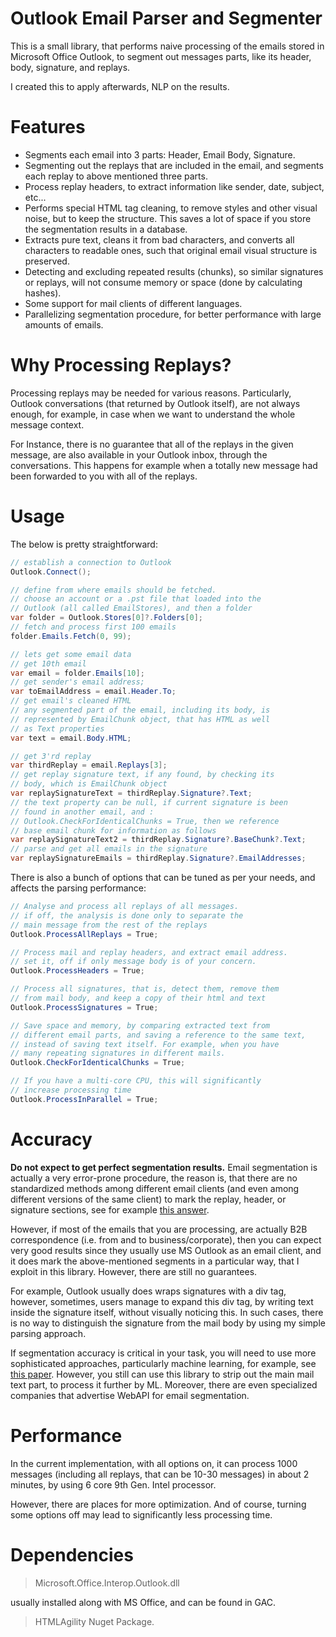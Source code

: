 # Outlook Email Parser and Segmenter

This is a small library, that performs naive processing of the emails stored in Microsoft Office Outlook, to segment out messages parts, like its header, body, signature, and replays.

I created this to apply afterwards, NLP on the results.

# Features

-  Segments each email into 3 parts: Header, Email Body, Signature. 
- Segmenting out the replays that are included in the email, and segments each replay to above mentioned three parts.
- Process replay headers, to extract information like sender, date, subject, etc...
- Performs special HTML tag cleaning, to remove styles and other visual noise, but to keep the structure. This saves a lot of space if you store the segmentation results in a database.
- Extracts pure text, cleans it from bad characters, and converts all characters to readable ones, such that original email visual structure is preserved.
- Detecting and excluding repeated results (chunks), so similar signatures or replays, will not consume memory or space (done by calculating hashes).
- Some support for mail clients of different languages.
- Parallelizing segmentation procedure, for better performance with large amounts of emails.

# Why Processing Replays?

Processing replays may be needed for various reasons. Particularly, Outlook conversations (that returned by Outlook itself), are not always enough, for example, in case when we want to understand the whole message context. 

For Instance, there is no guarantee that all of the replays in the given message, are also available in your Outlook inbox, through the conversations. This happens for example when a totally new message had been forwarded to you with all of the replays.

# Usage

The below is pretty straightforward:

```csharp
// establish a connection to Outlook
Outlook.Connect();

// define from where emails should be fetched.
// choose an account or a .pst file that loaded into the 
// Outlook (all called EmailStores), and then a folder
var folder = Outlook.Stores[0]?.Folders[0];
// fetch and process first 100 emails
folder.Emails.Fetch(0, 99);

// lets get some email data
// get 10th email
var email = folder.Emails[10];
// get sender's email address;
var toEmailAddress = email.Header.To;
// get email's cleaned HTML
// any segmented part of the email, including its body, is 
// represented by EmailChunk object, that has HTML as well 
// as Text properties
var text = email.Body.HTML;

// get 3'rd replay
var thirdReplay = email.Replays[3];
// get replay signature text, if any found, by checking its 
// body, which is EmailChunk object
var replaySignatureText = thirdReplay.Signature?.Text;
// the text property can be null, if current signature is been 
// found in another email, and :
// Outlook.CheckForIdenticalChunks = True, then we reference 
// base email chunk for information as follows
var replaySignatureText2 = thirdReplay.Signature?.BaseChunk?.Text;
// parse and get all emails in the signature
var replaySignatureEmails = thirdReplay.Signature?.EmailAddresses;
```

There is also a bunch of options that can be tuned as per your needs, and affects the parsing performance:

```csharp
// Analyse and process all replays of all messages.
// if off, the analysis is done only to separate the
// main message from the rest of the replays
Outlook.ProcessAllReplays = True;

// Process mail and replay headers, and extract email address.
// set it, off if only message body is of your concern.
Outlook.ProcessHeaders = True;

// Process all signatures, that is, detect them, remove them
// from mail body, and keep a copy of their html and text
Outlook.ProcessSignatures = True;

// Save space and memory, by comparing extracted text from
// different email parts, and saving a reference to the same text,
// instead of saving text itself. For example, when you have
// many repeating signatures in different mails.
Outlook.CheckForIdenticalChunks = True;

// If you have a multi-core CPU, this will significantly
// increase processing time
Outlook.ProcessInParallel = True;
```

# Accuracy

**Do not expect to get perfect segmentation results.** Email segmentation is actually a very error-prone procedure, the reason is, that there are no standardized methods among different email clients (and even among different versions of the same client) to mark the replay, header, or signature sections, see for example [this answer](https://stackoverflow.com/a/279417).

However, if most of the emails that you are processing, are actually B2B correspondence (i.e. from and to business/corporate), then you can expect very good results since they usually use MS Outlook as an email client, and it does mark the above-mentioned segments in a particular way, that I exploit in this library. However, there are still no guarantees.

For example, Outlook usually does wraps signatures with a div tag, however, sometimes, users manage to expand this div tag, by writing text inside the signature itself, without visually noticing this. In such cases, there is no way to distinguish the signature from the mail body by using my simple parsing approach.

If segmentation accuracy is critical in your task, you will need to use more sophisticated approaches, particularly machine learning, for example, see [this paper](https://www.cs.cmu.edu/~wcohen/postscript/email-2004.pdf). However, you still can use this library to strip out the main mail text part, to process it further by ML. Moreover, there are even specialized companies that advertise WebAPI for email segmentation.

# Performance

In the current implementation, with all options on, it can process 1000 messages (including all replays, that can be 10-30 messages) in about 2 minutes, by using 6 core 9th Gen. Intel processor.

However, there are places for more optimization. And of course, turning some options off may lead to significantly less processing time.

# Dependencies

> Microsoft.Office.Interop.Outlook.dll

 usually installed along with MS Office, and can be found in GAC.

> HTMLAgility Nuget Package.
